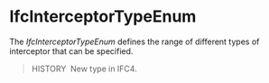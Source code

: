 IfcInterceptorTypeEnum
======================

The _IfcInterceptorTypeEnum_ defines the range of different types of interceptor that can be specified.

> HISTORY&nbsp; New type in IFC4.
